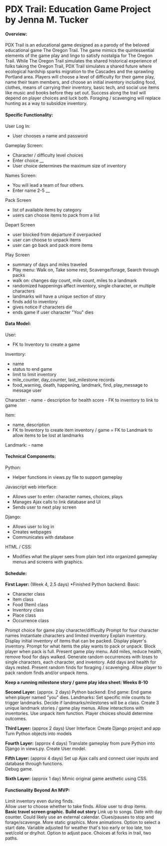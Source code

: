 # PDX Trail: Education Game Project by Jenna M. Tucker


#### Overview:
PDX Trail is an educational game designed as a parody of the beloved educational game The Oregon Trail.  The game mimics the quintessential elements of the game play and lingo to satisfy nostalgia for The Oregon Trail.  While The Oregon Trail simulates the shared historical experience of folks taking the Oregon Trail, PDX Trail simulates a shared future where ecological hardship sparks migration to the Cascades and the sprawling Portland area. Players will choose a level of difficulty for their game play, name their team members, and choose an initial inventory including food, clothes, means of carrying their inventory, basic tech, and social use items like music and books before they set out.  Success along the trail will depend on player choices and luck both. Foraging / scavenging will replace hunting as a way to subsidize inventory.


#### Specific Functionality:

User Log In:
  - User chooses a name and password
  
Gameplay Screen:
  - Character / difficulty level choices
  - Enter choice __
  - User choice determines the maximum size of inventory

Names Screen:
  - You will lead a team of four others.
  - Enter name 2-5 __
  
Pack Screen
  - list of available items by category
  - users can choose items to pack from a list 

Depart Screen
  - user blocked from departure if overpacked
  - user can choose to unpack items
  - user can go back and pack more items 

Play Screen
  - summary of days and miles traveled 
  - Play menu:  Walk on, Take some rest, Scavenge/forage, Search through packs
  - walk on: changes day count, mile count, miles to a landmark
  - randomized happenings affect inventory, single character, or multiple characters 
  - landmarks will have a unique section of story
  - finds add to inventory 
  - gives notice if characters die 
  - ends game if user character "You" dies 

#### Data Model:

User:
  - FK to Inventory to create a game

Inventory:
  - name 
  - status to end game 
  - limit to limit inventory 
  - mile_counter, day_counter, last_milestone records
  - food_warning, death, happening, landmark, find, play_message to message user 

Character:
    - name 
    - description for health score 
    - FK to inventory to link to game 
    
Item:  
  - name, description
  - FK to Inventory to create item inventory / game 
  = FK to Landmark to allow items to be lost at landmarks 
  
Landmark:
    - name 

#### Technical Components:

Python:
   - Helper functions in views.py file to support gameplay 

Javascript web interface:
  - Allows user to enter: character names, choices, plays
  - Manages Ajax calls to link database and UI 
  - Sends user to next play screen 

Django:
  - Allows user to log in 
  - Creates webpages
  - Communicates with database 

HTML / CSS:
  - Modifies what the player sees from plain text into organized gameplay menus and screens with graphics.


#### Schedule:

**First Layer:**  (Week 4, 2.5 days)       *Finished
    Python backend:
        Basic:
  - Character class
  - Item class
  - Food (Item) class
  - Inventory class
  - Place class
  - Occurrence class

Prompt choice for game play character/difficulty
        Prompt for four character names
        Instantiate characters and limited inventory
        Explain inventory.
        Display initial inventory of items that can be packed.
        Display player's inventory.
        Prompt for what items the play wants to pack or unpack.
        Block player when pack is full.
        Present game play menu.
        Add miles, reduce health, remove food for days walked.
        Generate random occurrences with loses to single characters, each character, and inventory.
        Add days and health for days rested.
        Present random finds for foraging / scavenging.
        Allow player to pack random finds and/or unpack items.


**Keep a running milestone story / game play idea sheet:           Weeks 8-10**

**Second Layer:** (approx. 2 days)
    Python backend:
        End game:
            End game when player named "you" dies.
        Landmarks:
            Set specific mile counts to trigger landmarks.
            Decide if landmarks/milestones will be a class.
            Create 3 unique landmark stories / game play menus.
            Allow interactions with inventories. Use unpack item function.
            Player choices should determine outcomes.

**Third Layer:** (approx 2 days)
    User Interface:
        Create Django project and app 
        Turn Python objects into models 
        

**Fourth Layer:** (approx 4 days)
    Translate gameplay from pure Python into Django in views.py.
    Create User model.  

**Fifth Layer:** (approx 4 days)
    Set up Ajax calls and connect user inputs and database through functions.  
    Debug game.  
    
**Sixth Layer:** (approx 1 day)
    Mimic original game aesthetic using CSS.   


#### Functionality Beyond An MVP:
  Limit inventory even during finds.  
  Allow user to choose whether to take finds.
  Allow user to drop items.  
  **Basic travel screen graphic.**
  **Build out story** 
  Link up to songs.
  Date with day counter.  Could likely use an external calendar.
  Clues/pauses to stop and forage/scavenge.
  More static graphics.
  More animations.
  Option to select a start date.
    Variable adjusted for weather that's too early or too late, too wet/cold or
    dry/hot.
  Option to adjust pace.
  Choices at forks in trail, two paths. 